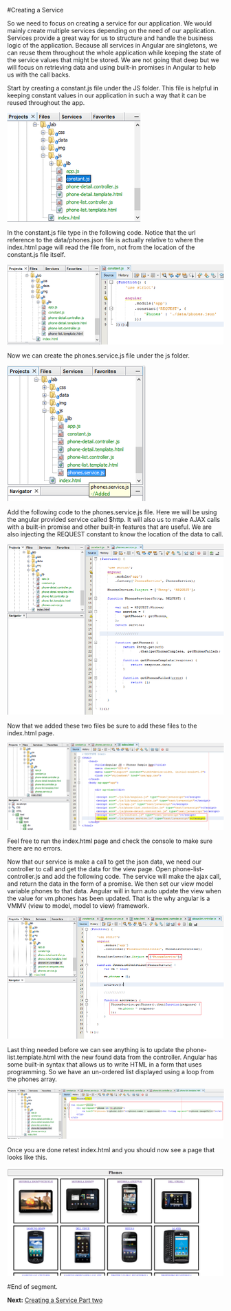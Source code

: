#Creating a Service

So we need to focus on creating a service for our application.  We would mainly create multiple services depending on the need of our application.  Services provide a great way for us to structure and handle the business logic of the application.  Because all services in Angular are singletons, we can reuse them throughout the whole application while keeping the state of the service values that might be stored.  We are not going that deep but we will focus on retrieving data and using built-in promises in Angular to help us with the call backs.

Start by creating a constant.js file under the JS folder.  This file is helpful in keeping constant values in our application in such a way that it can be reused throughout the app. 

![image](https://github.com/gforti/angularjs-workshop-tutorial/blob/master/guides/img/angular-7-service-step1.png)

In the constant.js file type in the following code.  Notice that the url reference to the data/phones.json file is actually relative to where the index.html page will read the file from, not from the location of the constant.js file itself.

![image](https://github.com/gforti/angularjs-workshop-tutorial/blob/master/guides/img/angular-7-service-step2.png)

Now we can create the phones.service.js file under the js folder.

![image](https://github.com/gforti/angularjs-workshop-tutorial/blob/master/guides/img/angular-7-service-step3.png)

Add the following code to the phones.service.js file.  Here we will be using the angular provided service called $http.  It will also us to make AJAX calls with a built-in promise and other built-in features that are useful. We are also injecting the REQUEST constant to know the location of the data to call.

![image](https://github.com/gforti/angularjs-workshop-tutorial/blob/master/guides/img/angular-7-service-step4.png)


Now that we added these two files be sure to add these files to the index.html page.

![image](https://github.com/gforti/angularjs-workshop-tutorial/blob/master/guides/img/angular-7-service-step5.png)


Feel free to run the index.html page and check the console to make sure there are no errors.

Now that our service is make a call to get the json data, we need our controller to call and get the data for the view page. Open phone-list-controller.js and add the following code. The service will make the ajax call, and return the data in the form of a promise.  We then set our view model variable phones to that data.  Angular will in turn auto update the view when the value for vm.phones has been updated.  That is the why angular is a VMMV (view to model, model to view) framework.

![image](https://github.com/gforti/angularjs-workshop-tutorial/blob/master/guides/img/angular-7-service-step6.png)


Last thing needed before we can see anything is to update the phone-list.template.html with the new found data from the controller. Angular has some built-in syntax that allows us to write HTML in a form that uses programming.  So we have an un-ordered list displayed using a loop from the phones array.

![image](https://github.com/gforti/angularjs-workshop-tutorial/blob/master/guides/img/angular-7-service-step7.png)

Once you are done retest index.html and you should now see a page that looks like this.

![image](https://github.com/gforti/angularjs-workshop-tutorial/blob/master/guides/img/angular-7-complete-1.png)


#End of segment. 

__Next:__ [Creating a Service Part two](https://github.com/gforti/angularjs-workshop-tutorial/blob/master/guides/Creating-a-Service-Part-two.md)
